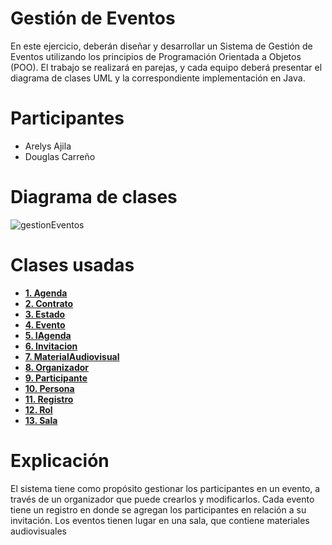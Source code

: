 # Gestión de Eventos
En este ejercicio, deberán diseñar y desarrollar un Sistema de Gestión de Eventos utilizando los principios de Programación Orientada a Objetos (POO). El trabajo se realizará en parejas, y cada equipo deberá presentar el diagrama de clases UML y la correspondiente implementación en Java.

# Participantes
- Arelys Ajila
- Douglas Carreño

# Diagrama de clases
![gestionEventos](https://github.com/user-attachments/assets/671d4970-dd97-4090-ab37-b9faf00cc108)


# Clases usadas
- **[1. Agenda]()**
- **[2. Contrato]()**
- **[3. Estado]()**
- **[4. Evento]()**
- **[5. IAgenda]()**
- **[6. Invitacion]()**
- **[7. MaterialAudiovisual]()**
- **[8. Organizador]()**
- **[9. Participante]()**
- **[10. Persona]()**
- **[11. Registro]()**
- **[12. Rol]()**
- **[13. Sala]()**



# Explicación
El sistema tiene como propósito gestionar los participantes en un evento, a través de un organizador que puede crearlos y modificarlos. Cada evento tiene un registro en donde se agregan los participantes en relación a su invitación. Los eventos tienen lugar en una sala, que contiene materiales audiovisuales
